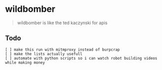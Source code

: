 # wildbomber
> wildbomber is like the ted kaczynski for apis

## Todo
````
[ ] make this run with mitmproxy instead of burpcrap
[ ] make the lists actually usefull 
[ ] automate with python scripts so i can watch robot building videos while making money
````
